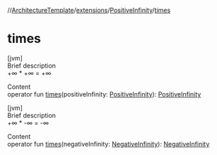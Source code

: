 //[ArchitectureTemplate](../../index.md)/[extensions](../index.md)/[PositiveInfinity](index.md)/[times](times.md)



# times  
[jvm]  
Brief description  
+∞ * +∞ = +∞  
  
  
Content  
operator fun [times](times.md)(positiveInfinity: [PositiveInfinity](index.md)): [PositiveInfinity](index.md)  


[jvm]  
Brief description  
+∞ * -∞ = -∞  
  
  
Content  
operator fun [times](times.md)(negativeInfinity: [NegativeInfinity](../-negative-infinity/index.md)): [NegativeInfinity](../-negative-infinity/index.md)  



